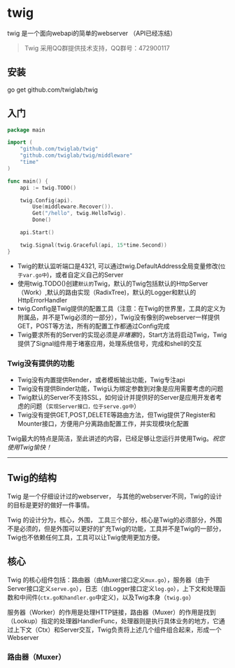 # twig
twig 是一个面向webapi的简单的webserver （API已经冻结）

> Twig 采用QQ群提供技术支持，QQ群号：472900117

## 安装

go get github.com/twiglab/twig

## 入门

```go
package main

import (
	"github.com/twiglab/twig"
	"github.com/twiglab/twig/middleware"
	"time"
)

func main() {
	api := twig.TODO()

	twig.Config(api).
		Use(middleware.Recover()).
		Get("/hello", twig.HelloTwig).
		Done()

	api.Start()

	twig.Signal(twig.Graceful(api, 15*time.Second))
}
```

- Twig的默认监听端口是4321, 可以通过twig.DefaultAddress全局变量修改(`位于var.go中`)，或者自定义自己的Server
- 使用twig.TODO()创建`默认的`Twig，默认的Twig包括默认的HttpServer（Work）,默认的路由实现（RadixTree)，默认的Logger和默认的HttpErrorHandler
- twig.Config是Twig提供的配置工具（注意：在Twig的世界里，工具的定义为附属品，并不是Twig必须的一部分），Twig没有像别的webserver一样提供GET，POST等方法，所有的配置工作都通过Config完成
- Twig要求所有的Server的实现必须是*非堵塞*的，Start方法将启动Twig，Twig提供了Signal组件用于堵塞应用，处理系统信号，完成和shell的交互

### Twig没有提供的功能

- Twig没有内置提供Render，或者模板输出功能，Twig专注api
- Twig没有提供Binder功能，Twig认为绑定参数到对象是应用需要考虑的问题
- Twig默认的Server不支持SSL，如何设计并提供好的Server是应用开发者考虑的问题（`实现Server接口，位于serve.go中`） 
- Twig没有提供GET,POST,DELETE等路由方法，但Twig提供了Register和Mounter接口，方便用户分离路由配置工作，并实现模块化配置

Twig最大的特点是简洁，至此讲述的内容，已经足够让您运行并使用Twig。*祝您使用Twig愉快！*

----

## Twig的结构

Twig 是一个仔细设计过的webserver， 与其他的webserver不同，Twig的设计的目标是更好的做好一件事情。

Twig 的设计分为，核心，外围， 工具三个部分，核心是Twig的必须部分，外围不是必须的，但是外围可以更好的扩充Twig的功能，工具并不是Twig的一部分，Twig也不依赖任何工具，工具可以让Twig使用更加方便。

## 核心

Twig 的核心组件包括：路由器（由Muxer接口定义`mux.go`），服务器（由于Server接口定义`serve.go`），日志（由Logger接口定义`log.go`），上下文和处理函数和中间件(`ctx.go和handler.go`中定义)，以及Twig本身（`twig.go`）

服务器（Worker）的作用是处理HTTP链接，路由器（Muxer）的作用是找到（Lookup）指定的处理器HandlerFunc，处理器则是执行具体业务的地方，它通过上下文（Ctx）和Server交互，Twig负责将上述几个组件组合起来，形成一个Webserver

### 路由器（Muxer）
